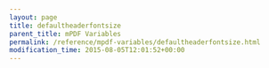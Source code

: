 ```yaml
---
layout: page
title: defaultheaderfontsize
parent_title: mPDF Variables
permalink: /reference/mpdf-variables/defaultheaderfontsize.html
modification_time: 2015-08-05T12:01:52+00:00
---
```


